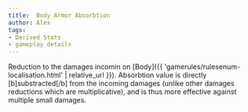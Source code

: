 ```yaml
---
title:  Body Armor Absorbtion
author: Alex
tags:
- Derived Stats
- gameplay details
---                               
```






Reduction to the damages incomin on [Body]({{ 'gamerules/rulesenum-localisation.html' | relative_url }}). Absorbtion value is directly [b]substracted[/b] from the incoming damages (unlike other damages reductions which are multiplicative), and is thus more effective against multiple small damages.


